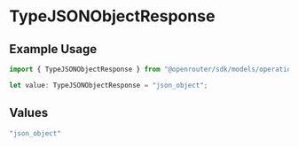 # TypeJSONObjectResponse

## Example Usage

```typescript
import { TypeJSONObjectResponse } from "@openrouter/sdk/models/operations";

let value: TypeJSONObjectResponse = "json_object";
```

## Values

```typescript
"json_object"
```